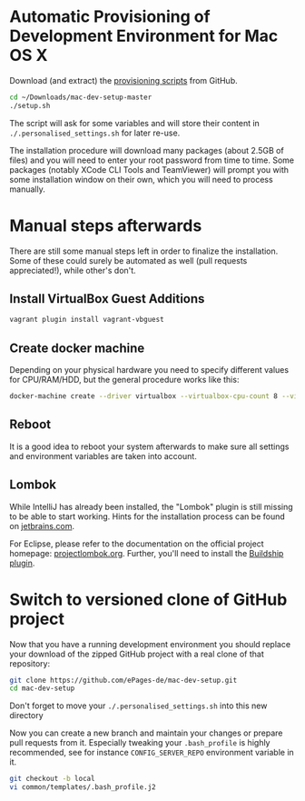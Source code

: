 # Automatic Provisioning of Development Environment for Mac OS X

Download (and extract) the [provisioning scripts](https://github.com/ePages-de/mac-dev-setup/archive/master.zip) from GitHub.

```sh
cd ~/Downloads/mac-dev-setup-master
./setup.sh
```

The script will ask for some variables and will store their content in `./.personalised_settings.sh` for later re-use.

The installation procedure will download many packages (about 2.5GB of files) and you will need to enter your root password from time to time.
Some packages (notably XCode CLI Tools and TeamViewer) will prompt you with some installation window on their own, which you will need to process manually.

# Manual steps afterwards

There are still some manual steps left in order to finalize the installation.
Some of these could surely be automated as well (pull requests appreciated!), while other's don't.

## Install VirtualBox Guest Additions

```sh
vagrant plugin install vagrant-vbguest
```

## Create docker machine

Depending on your physical hardware you need to specify different values for CPU/RAM/HDD, but the general procedure works like this:

```sh
docker-machine create --driver virtualbox --virtualbox-cpu-count 8 --virtualbox-memory 6144 --virtualbox-disk-size 60000 default
```

## Reboot

It is a good idea to reboot your system afterwards to make sure all settings and environment variables are taken into account.

## Lombok

While IntelliJ has already been installed, the "Lombok" plugin is still missing to be able to start working. Hints for the
installation process can be found on [jetbrains.com](https://www.jetbrains.com/help/idea/2016.3/installing-updating-and-uninstalling-repository-plugins.html).

For Eclipse, please refer to the documentation on the official project homepage: [projectlombok.org](https://projectlombok.org/).
Further, you'll need to install the [Buildship plugin](https://projects.eclipse.org/projects/tools.buildship).


# Switch to versioned clone of GitHub project

Now that you have a running development environment you should replace your download of the zipped GitHub project with a real clone of that repository:

```sh
git clone https://github.com/ePages-de/mac-dev-setup.git
cd mac-dev-setup
```

Don't forget to move your `./.personalised_settings.sh` into this new directory

Now you can create a new branch and maintain your changes or prepare pull requests from it. Especially tweaking your `.bash_profile` is highly recommended, see for instance
`CONFIG_SERVER_REPO` environment variable in it.

```sh
git checkout -b local
vi common/templates/.bash_profile.j2
```
